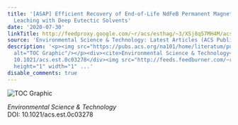 ```yaml
---
title: '[ASAP] Efficient Recovery of End-of-Life NdFeB Permanent Magnets by Selective
  Leaching with Deep Eutectic Solvents'
date: '2020-07-30'
linkTitle: http://feedproxy.google.com/~r/acs/esthag/~3/XSj8q57MH4M/acs.est.0c03278
source: 'Environmental Science & Technology: Latest Articles (ACS Publications)'
description: '<p><img src="https://pubs.acs.org/na101/home/literatum/publisher/achs/journals/content/esthag/0/esthag.ahead-of-print/acs.est.0c03278/20200730/images/medium/es0c03278_0008.gif"
  alt="TOC Graphic"/></p><div><cite>Environmental Science & Technology</cite></div><div>DOI:
  10.1021/acs.est.0c03278</div><img src="http://feeds.feedburner.com/~r/acs/esthag/~4/XSj8q57MH4M"
  height="1" width="1" ...'
disable_comments: true
---
```

<p><img src="https://pubs.acs.org/na101/home/literatum/publisher/achs/journals/content/esthag/0/esthag.ahead-of-print/acs.est.0c03278/20200730/images/medium/es0c03278_0008.gif" alt="TOC Graphic"/></p><div><cite>Environmental Science & Technology</cite></div><div>DOI: 10.1021/acs.est.0c03278</div><img src="http://feeds.feedburner.com/~r/acs/esthag/~4/XSj8q57MH4M" height="1" width="1" ...